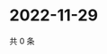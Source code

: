 # 2022-11-29

共 0 条

<!-- BEGIN WEIBO -->
<!-- 最后更新时间 Tue Nov 29 2022 17:00:42 GMT+0800 (China Standard Time) -->

<!-- END WEIBO -->
